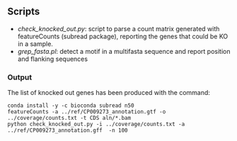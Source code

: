 ## Scripts

 - *check_knocked_out.py*: script to parse a count matrix generated with featureCounts (subread package), reporting the genes that could be KO in a sample.
 - *grep_fasta.pl*: detect a motif in a multifasta sequence and report position and flanking sequences
 
### Output

The list of knocked out genes has been produced with the command:
```
conda install -y -c bioconda subread n50
featureCounts -a ../ref/CP009273_annotation.gtf -o ../coverage/counts.txt -t CDS aln/*.bam
python check_knocked_out.py -i ../coverage/counts.txt -a ../ref/CP009273_annotation.gff  -n 100 
```
